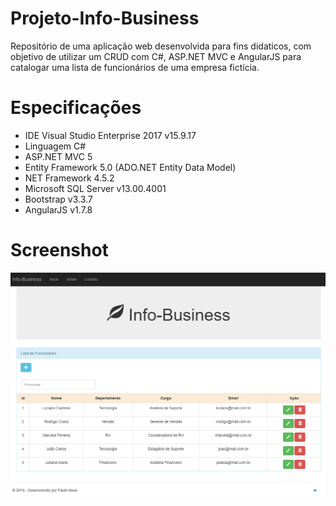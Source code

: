 # Projeto-Info-Business
Repositório de uma aplicação web desenvolvida para fins didaticos, com objetivo de utilizar um CRUD com C#, ASP.NET MVC e AngularJS para catalogar uma lista de funcionários de uma empresa fictícia.

# Especificações
- IDE Visual Studio Enterprise 2017 v15.9.17
- Linguagem C#
- ASP.NET MVC 5
- Entity Framework 5.0 (ADO.NET Entity Data Model)
- NET Framework 4.5.2
- Microsoft SQL Server v13.00.4001
- Bootstrap v3.3.7
- AngularJS v1.7.8

# Screenshot
<html lang="pt-br">
<head>
</head>
<body>
  <img src="https://github.com/PauloAlves8039/Projeto-Info-Business/blob/master/Info-Business/Resources/screenshot.png"/>
</body>
</html>
